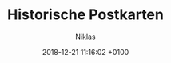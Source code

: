 ---
layout: post
author: "Niklas"
date:   2018-12-21 11:16:02 +0100
title:  "Historische Postkarten"
text: "Im Zuge meiner Bachelorarbeit habe ich diese historischen Postkarten gefunden. Sie zeigen den Platz zwischen 1900-1960."

imgMin: 
  - "https://raw.githubusercontent.com/Ebertplatz/historical/master/18-12-2018-post-2/miniaturen/001.jpg"
  - "https://raw.githubusercontent.com/Ebertplatz/historical/master/18-12-2018-post-2/miniaturen/002.jpg"
  - "https://raw.githubusercontent.com/Ebertplatz/historical/master/18-12-2018-post-2/miniaturen/003.jpg"
  - "https://raw.githubusercontent.com/Ebertplatz/historical/master/18-12-2018-post-2/miniaturen/004.jpg"
  - "https://raw.githubusercontent.com/Ebertplatz/historical/master/18-12-2018-post-2/miniaturen/005.jpg"
  - "https://raw.githubusercontent.com/Ebertplatz/historical/master/18-12-2018-post-2/miniaturen/006.jpg"
  - "https://raw.githubusercontent.com/Ebertplatz/historical/master/18-12-2018-post-2/miniaturen/007.jpg"
  - "https://raw.githubusercontent.com/Ebertplatz/historical/master/18-12-2018-post-2/miniaturen/008.jpg"
  - "https://raw.githubusercontent.com/Ebertplatz/historical/master/18-12-2018-post-2/miniaturen/009.jpg"
  - "https://raw.githubusercontent.com/Ebertplatz/historical/master/18-12-2018-post-2/miniaturen/010.jpg"

imgOrig: 
  - "https://raw.githubusercontent.com/Ebertplatz/historical/master/18-12-2018-post-2/originale/001.jpg"
  - "https://raw.githubusercontent.com/Ebertplatz/historical/master/18-12-2018-post-2/originale/002.jpg"
  - "https://raw.githubusercontent.com/Ebertplatz/historical/master/18-12-2018-post-2/originale/003.jpg"
  - "https://raw.githubusercontent.com/Ebertplatz/historical/master/18-12-2018-post-2/originale/004.jpg"
  - "https://raw.githubusercontent.com/Ebertplatz/historical/master/18-12-2018-post-2/originale/005.jpg"
  - "https://raw.githubusercontent.com/Ebertplatz/historical/master/18-12-2018-post-2/originale/006.jpg"
  - "https://raw.githubusercontent.com/Ebertplatz/historical/master/18-12-2018-post-2/originale/007.jpg"
  - "https://raw.githubusercontent.com/Ebertplatz/historical/master/18-12-2018-post-2/originale/008.jpg"
  - "https://raw.githubusercontent.com/Ebertplatz/historical/master/18-12-2018-post-2/originale/009.jpg"
  - "https://raw.githubusercontent.com/Ebertplatz/historical/master/18-12-2018-post-2/originale/010.jpg"

---